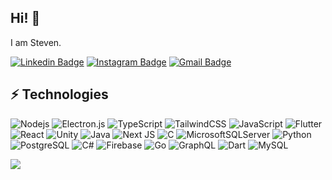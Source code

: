## Hi! 👋

I am Steven.

[![Linkedin Badge](https://img.shields.io/badge/-Steven-blue?style=flat-square&logo=Linkedin&logoColor=white&link=https://www.linkedin.com/in/steven-53b70a251/)](https://www.linkedin.com/in/steven-53b70a251/)
[![Instagram Badge](https://img.shields.io/badge/-stevengnb-purple?style=flat-square&logo=instagram&logoColor=white&link=https://instagram.com/stevengnb/)](https://instagram.com/stevengnb)
[![Gmail Badge](https://img.shields.io/badge/-blogstevens@gmail.com-c14438?style=flat-square&logo=Gmail&logoColor=white&link=mailto:blogstevens@gmail.com)](mailto:stevengnb2@gmail.com)


## ⚡ Technologies

![Nodejs](https://img.shields.io/badge/-Nodejs-black?style=flat-square&logo=Node.js)
![Electron.js](https://img.shields.io/badge/Electron-191970?style=for-the-badge&logo=Electron&logoColor=white)
![TypeScript](https://img.shields.io/badge/-TypeScript-007ACC?style=flat-square&logo=typescript)
![TailwindCSS](https://img.shields.io/badge/tailwindcss-%2338B2AC.svg?style=for-the-badge&logo=tailwind-css&logoColor=white)
![JavaScript](https://img.shields.io/badge/javascript-%23323330.svg?style=for-the-badge&logo=javascript&logoColor=%23F7DF1E)
![Flutter](https://img.shields.io/badge/Flutter-%2302569B.svg?style=for-the-badge&logo=Flutter&logoColor=white)
![React](https://img.shields.io/badge/-React-black?style=flat-square&logo=react)
![Unity](https://img.shields.io/badge/unity-%23000000.svg?style=for-the-badge&logo=unity&logoColor=white)
![Java](https://img.shields.io/badge/-java-E34A86?style=flat-square&logo=java)
![Next JS](https://img.shields.io/badge/Next-black?style=for-the-badge&logo=next.js&logoColor=white)
![C](https://img.shields.io/badge/c-%2300599C.svg?style=for-the-badge&logo=c&logoColor=white)
![MicrosoftSQLServer](https://img.shields.io/badge/Microsoft%20SQL%20Server-CC2927?style=for-the-badge&logo=microsoft%20sql%20server&logoColor=white)
![Python](https://img.shields.io/badge/-Python-black?style=flat-square&logo=Python)
![PostgreSQL](https://img.shields.io/badge/-PostgreSQL-336791?style=flat-square&logo=postgresql)
![C#](https://img.shields.io/badge/c%23-%23239120.svg?style=for-the-badge&logo=csharp&logoColor=white)
![Firebase](https://img.shields.io/badge/firebase-a08021?style=for-the-badge&logo=firebase&logoColor=ffcd34)
![Go](https://img.shields.io/badge/go-%2300ADD8.svg?style=for-the-badge&logo=go&logoColor=white)
![GraphQL](https://img.shields.io/badge/-GraphQL-E10098?style=flat-square&logo=graphql)
![Dart](https://img.shields.io/badge/dart-%230175C2.svg?style=for-the-badge&logo=dart&logoColor=white)
![MySQL](https://img.shields.io/badge/-MySQL-black?style=flat-square&logo=mysql)

![](https://github-readme-stats-git-masterrstaa-rickstaa.vercel.app/api/top-langs/?username=stevengnb&include_all_commits=true&count_private=true&layout=compact&langs_count=8&size_weight=0.5&count_weight=0.5)

